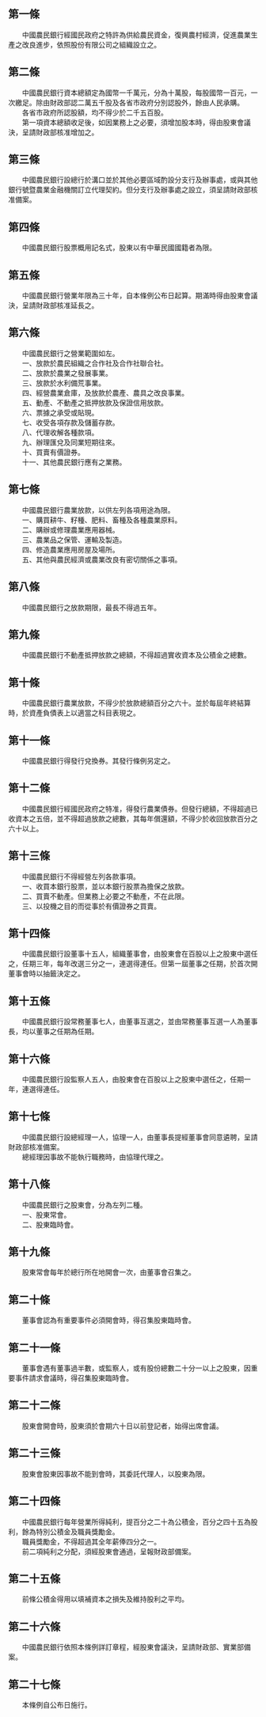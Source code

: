 第一條 
-------
　　中國農民銀行經國民政府之特許為供給農民資金，復興農村經濟，促進農業生產之改良進步，依照股份有限公司之組織設立之。  


第二條 
-------
　　中國農民銀行資本總額定為國幣一千萬元，分為十萬股，每股國幣一百元，一次繳足。除由財政部認二萬五千股及各省市政府分別認股外，餘由人民承購。  
　　各省市政府所認股額，均不得少於二千五百股。  
　　第一項資本總額收足後，如因業務上之必要，須增加股本時，得由股東會議決，呈請財政部核准增加之。  


第三條 
-------
　　中國農民銀行設總行於溝口並於其他必要區域酌設分支行及辦事處，或與其他銀行號暨農業金融機關訂立代理契約。但分支行及辦事處之設立，須呈請財政部核准備案。  


第四條 
-------
　　中國農民銀行股票概用記名式，股東以有中華民國國籍者為限。  


第五條 
-------
　　中國農民銀行營業年限為三十年，自本條例公布日起算。期滿時得由股東會議決，呈請財政部核准延長之。  


第六條 
-------
　　中國農民銀行之營業範圍如左。  
　　一、放款於農民組織之合作社及合作社聯合社。  
　　二、放款於農業之發展事業。  
　　三、放款於水利備荒事業。  
　　四、經營農業倉庫，及放款於農產、農具之改良事業。  
　　五、動產、不動產之抵押放款及保證信用放款。  
　　六、票據之承受或貼現。  
　　七、收受各項存款及儲蓄存款。  
　　八、代理收解各種款項。  
　　九、辦理匯兌及同業短期往來。  
　　十、買賣有價證券。  
　　十一、其他農民銀行應有之業務。  


第七條 
-------
　　中國農民銀行農業放款，以供左列各項用途為限。  
　　一、購買耕牛、籽種、肥料、畜種及各種農業原料。  
　　二、購辦或修理農業應用器械。  
　　三、農業品之保管、運輸及製造。  
　　四、修造農業應用房屋及場所。  
　　五、其他與農民經濟或農業改良有密切關係之事項。  


第八條 
-------
　　中國農民銀行之放款期限，最長不得過五年。  


第九條 
-------
　　中國農民銀行不動產抵押放款之總額，不得超過實收資本及公積金之總數。  


第十條 
-------
　　中國農民銀行農業放款，不得少於放款總額百分之六十。並於每屆年終結算時，於資產負債表上以適當之科目表現之。  


第十一條 
---------
　　中國農民銀行得發行兌換券。其發行條例另定之。  


第十二條 
---------
　　中國農民銀行經國民政府之特准，得發行農業債券。但發行總額，不得超過已收資本之五倍，並不得超過放款之總數，其每年償還額，不得少於收回放款百分之六十以上。  


第十三條 
---------
　　中國農民銀行不得經營左列各款事項。  
　　一、收買本銀行股票，並以本銀行股票為擔保之放款。  
　　二、買賣不動產。但業務上必要之不動產，不在此限。  
　　三、以投機之目的而從事於有價證券之買賣。  


第十四條 
---------
　　中國農民銀行設董事十五人，組織董事會，由股東會在百股以上之股東中選任之，任期三年，每年改選三分之一，連選得連任。但第一屆董事之任期，於首次開董事會時以抽籤決定之。  


第十五條 
---------
　　中國農民銀行設常務董事七人，由董事互選之，並由常務董事互選一人為董事長，均以董事之任期為任期。  


第十六條 
---------
　　中國農民銀行設監察人五人，由股東會在百股以上之股東中選任之，任期一年，連選得連任。  


第十七條 
---------
　　中國農民銀行設總經理一人，協理一人，由董事長提經董事會同意遴聘，呈請財政部核准備案。  
　　總經理因事故不能執行職務時，由協理代理之。  


第十八條 
---------
　　中國農民銀行之股東會，分為左列二種。  
　　一、股東常會。  
　　二、股東臨時會。  


第十九條 
---------
　　股東常會每年於總行所在地開會一次，由董事會召集之。  


第二十條 
---------
　　董事會認為有重要事件必須開會時，得召集股東臨時會。  


第二十一條 
-----------
　　董事會遇有董事過半數，或監察人，或有股份總數二十分一以上之股東，因重要事件請求會議時，得召集股東臨時會。  


第二十二條 
-----------
　　股東會開會時，股東須於會期六十日以前登記者，始得出席會議。  


第二十三條 
-----------
　　股東會股東因事故不能到會時，其委託代理人，以股東為限。  


第二十四條 
-----------
　　中國農民銀行每年營業所得純利，提百分之二十為公積金，百分之四十五為股利，餘為特別公積金及職員獎勵金。  
　　職員獎勵金，不得超過其全年薪俸四分之一。  
　　前二項純利之分配，須經股東會通過，呈報財政部備案。  


第二十五條 
-----------
　　前條公積金得用以填補資本之損失及維持股利之平均。  


第二十六條 
-----------
　　中國農民銀行依照本條例詳訂章程，經股東會議決，呈請財政部、實業部備案。  


第二十七條 
-----------
　　本條例自公布日施行。